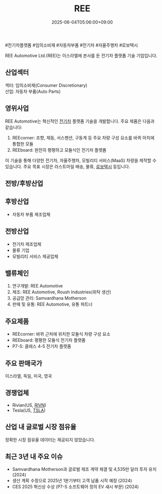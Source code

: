 ﻿---
title: "REE"
date: 2025-06-04T05:06:00+09:00
lastmod: 2025-06-04T05:06:00+09:00
type: docs
sidebar:
  open: true
weight: 738
---
<div style="display:none">
  <meta property="article:published_time" content="2025-06-03T20:06:00Z" />
  <meta property="article:modified_time" content="2025-06-03T20:06:00Z" />
</div>
#전기차플랫폼 #임의소비재 #자동차부품 #전기차 #자율주행차 #로보택시

REE Automotive Ltd.(REE)는 이스라엘에 본사를 둔 전기차 플랫폼 기술 기업입니다.

## 산업섹터

섹터: 임의소비재(Consumer Discretionary)  
산업: 자동차 부품(Auto Parts)

## 영위사업

REE Automotive는 혁신적인 [전기차](/industry-study/2산업자동차-산업전기차/) 플랫폼 기술을 개발합니다. 주요 제품은 다음과 같습니다:

1. REEcorner: 조향, 제동, 서스펜션, 구동계 등 주요 차량 구성 요소를 바퀴 아치에 통합한 모듈
2. REEboard: 완전히 평평하고 모듈식인 전기차 플랫폼

이 기술을 통해 다양한 전기차, 자율주행차, 모빌리티 서비스(MaaS) 차량을 제작할 수 있습니다. 주요 목표 시장은 라스트마일 배송, 물류, [로보택시](/industry-study/로보택시/) 등입니다.

## 전방/후방산업

## 후방산업

- 자동차 부품 제조업체

## 전방산업

- 전기차 제조업체
- 물류 기업
- 모빌리티 서비스 제공업체

## 밸류체인

1. 연구개발: REE Automotive
2. 제조: REE Automotive, Roush Industries(위탁 생산)
3. 공급망 관리: Samvardhana Motherson
4. 판매 및 유통: REE Automotive, 유통 파트너

## 주요제품

- REEcorner: 바퀴 근처에 위치한 모듈식 차량 구성 요소
- REEboard: 평평한 모듈식 전기차 플랫폼
- P7-S: 클래스 4-5 전기차 플랫폼

## 주요 판매국가

이스라엘, 독일, 미국, 영국

## 경쟁업체

- Rivian(US, [RIVN](/company-analysis/rivn/))
- Tesla(US, [TSLA](/company-analysis/tsla/))

## 산업 내 글로벌 시장 점유율

정확한 시장 점유율 데이터는 제공되지 않았습니다.

## 최근 3년 내 주요 이슈

- Samvardhana Motherson과 글로벌 제조 계약 체결 및 4,535만 달러 투자 유치 (2024)
- 생산 계획 수정으로 2025년 1분기부터 고객 납품 시작 예정 (2024)
- CES 2025 혁신상 수상 (P7-S 소프트웨어 정의 EV 섀시 부문) (2024)
